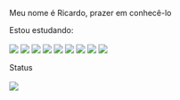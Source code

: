 Meu nome é Ricardo, prazer em conhecê-lo 

Estou estudando:
<br><br>
<img src="https://img.shields.io/badge/html5%20-%23E34F26.svg?&style=for-the-badge&logo=html5&logoColor=blue&color=white"/>
<img src="https://img.shields.io/badge/css3%20-%231572B6.svg?&style=for-the-badge&logo=css3&logoColor=blue&color=white"/>
<img src="https://img.shields.io/badge/php-%23777BB4.svg?&style=for-the-badge&logo=php&logoColor=blue&color=white"/>
<img src="https://img.shields.io/badge/java-%23ED8B00.svg?&style=for-the-badge&logo=java&logoColor=blue&color=white"/>
<img src="https://img.shields.io/badge/c++%20-%2300599C.svg?&style=for-the-badge&logo=c%2B%2B&logoColor=blue&color=white"/>
<img src="https://img.shields.io/badge/python%20-%2314354C.svg?&style=for-the-badge&logo=python&logoColor=blue&color=white"/>
<img src="https://img.shields.io/badge/kotlin-%230095D5.svg?&style=for-the-badge&logo=kotlin&logoColor=blue&color=white"/>
<img src="https://img.shields.io/badge/react_native%20-%2320232a.svg?&style=for-the-badge&logo=react&logoColor=blue&color=white"/>
<img src="https://img.shields.io/badge/laravel%20-%23FF2D20.svg?&style=for-the-badge&logo=laravel&logoColor=blue&color=white"/>


Status
<br><br>
<img src="https://bad-apple-github-readme.vercel.app/api?show_bg=1&username=RLC02">